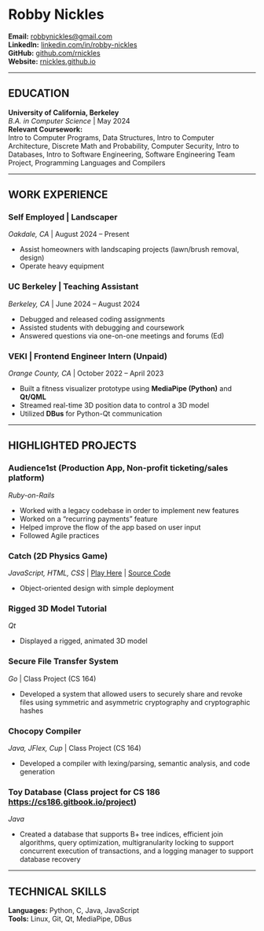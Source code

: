 # Robby Nickles  
**Email:** robbynickles@gmail.com   
**LinkedIn:** [linkedin.com/in/robby-nickles](https://linkedin.com/in/robby-nickles)  
**GitHub:** [github.com/rnickles](https://github.com/rnickles)  
**Website:** [rnickles.github.io](https://rnickles.github.io/)

---

## EDUCATION  
**University of California, Berkeley**  
*B.A. in Computer Science* | May 2024  
**Relevant Coursework:**  
Intro to Computer Programs, Data Structures, Intro to Computer Architecture, Discrete Math and Probability, Computer Security, Intro to Databases, Intro to Software Engineering, Software Engineering Team Project, Programming Languages and Compilers  

---

## WORK EXPERIENCE  
### Self Employed | Landscaper  
*Oakdale, CA* | August 2024 – Present  
- Assist homeowners with landscaping projects (lawn/brush removal, design)  
- Operate heavy equipment  

### UC Berkeley | Teaching Assistant  
*Berkeley, CA* | June 2024 – August 2024  
- Debugged and released coding assignments  
- Assisted students with debugging and coursework  
- Answered questions via one-on-one meetings and forums (Ed)  

### VEKI | Frontend Engineer Intern (Unpaid)  
*Orange County, CA* | October 2022 – April 2023  
- Built a fitness visualizer prototype using **MediaPipe (Python)** and **Qt/QML**  
- Streamed real-time 3D position data to control a 3D model  
- Utilized **DBus** for Python-Qt communication  

--- 

## HIGHLIGHTED PROJECTS  
### Audience1st (Production App, Non-profit ticketing/sales platform) 
*Ruby-on-Rails*
- Worked with a legacy codebase in order to implement new features
- Worked on a “recurring payments” feature
- Helped improve the flow of the app based on user input
- Followed Agile practices

### Catch (2D Physics Game)  
*JavaScript, HTML, CSS* | [Play Here](https://rnickles.github.io/catch/) | [Source Code](https://github.com/rnickles/catch)  
- Object-oriented design with simple deployment  

### Rigged 3D Model Tutorial  
*Qt*
- Displayed a rigged, animated 3D model  

### Secure File Transfer System
*Go* | Class Project (CS 164)
- Developed a system that allowed users to securely share and revoke files using symmetric and asymmetric cryptography and cryptographic hashes

### Chocopy Compiler  
*Java, JFlex, Cup* | Class Project (CS 164)  
- Developed a compiler with lexing/parsing, semantic analysis, and code generation  

### Toy Database (Class project for CS 186 https://cs186.gitbook.io/project)
*Java*
- Created a database that supports B+ tree indices, efficient join algorithms, query optimization, multigranularity locking to support concurrent execution of transactions, and a logging manager to support database recovery 

---

## TECHNICAL SKILLS  
**Languages:** Python, C, Java, JavaScript  
**Tools:** Linux, Git, Qt, MediaPipe, DBus  